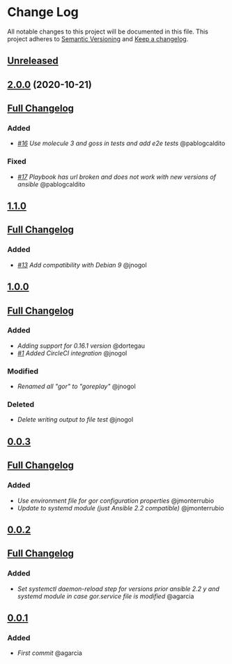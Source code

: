 # Change Log
All notable changes to this project will be documented in this file.
This project adheres to [Semantic Versioning](http://semver.org/) and [Keep a changelog](https://github.com/olivierlacan/keep-a-changelog).

## [Unreleased](https://github.com/idealista/goreplay-role/tree/develop)
## [2.0.0](https://github.com/idealista/goreplay-role/tree/2.0.0) (2020-10-21)
## [Full Changelog](https://github.com/idealista/goreplay-role/compare/1.1.0...2.0.0)
### Added
- *[#16](https://github.com/idealista/goreplay-role/issues/16) Use molecule 3 and goss in tests and add e2e tests* @pablogcaldito

### Fixed
- *[#17](https://github.com/idealista/goreplay-role/issues/17) Playbook has url broken and does not work with new versions of ansible* @pablogcaldito

## [1.1.0](https://github.com/idealista/goreplay-role/tree/1.1.0)
## [Full Changelog](https://github.com/idealista/goreplay-role/compare/1.0.0...1.1.0)
### Added
- *[#13](https://github.com/idealista/goreplay-role/issues/13) Add compatibility with Debian 9* @jnogol

## [1.0.0](https://github.com/idealista/goreplay-role/tree/1.0.0)
## [Full Changelog](https://github.com/idealista/goreplay-role/compare/0.0.3...1.0.0)
### Added
- *Adding support for 0.16.1 version* @dortegau
- *[#1](https://github.com/idealista/goreplay-role/issues/1) Added CircleCI integration* @jnogol

### Modified
- *Renamed all "gor" to "goreplay"* @jnogol

### Deleted
- *Delete writing output to file test* @jnogol

## [0.0.3](https://github.com/idealista/goreplay-role/tree/0.0.3)
## [Full Changelog](https://github.com/idealista/goreplay-role/compare/0.0.2...0.0.3)
### Added
- *Use environment file for gor configuration properties* @jmonterrubio
- *Update to systemd module (just Ansible 2.2 compatible)* @jmonterrubio

## [0.0.2](https://github.com/idealista/goreplay-role/tree/0.0.2)
## [Full Changelog](https://github.com/idealista/goreplay-role/compare/0.0.1...0.0.2)
### Added
- *Set systemctl daemon-reload step for versions prior ansible 2.2 y and systemd module in case gor.service file is modified* @agarcia

## [0.0.1](https://github.com/idealista/goreplay-role/tree/0.0.1)
### Added
- *First commit* @agarcia
